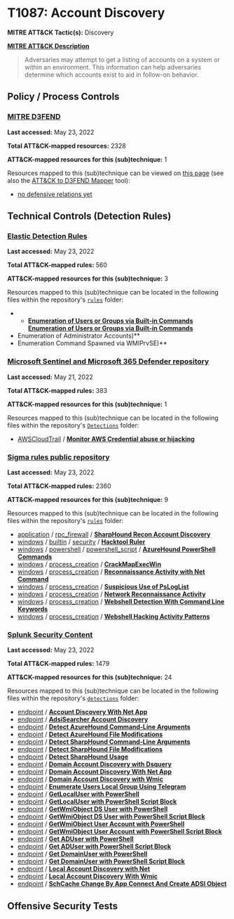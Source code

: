 # T1087: Account Discovery
**MITRE ATT&CK Tactic(s):** Discovery

**[MITRE ATT&CK Description](https://attack.mitre.org/techniques/T1087)**
<blockquote>Adversaries may attempt to get a listing of accounts on a system or within an environment. This information can help adversaries determine which accounts exist to aid in follow-on behavior.</blockquote>

## Policy / Process Controls
### [MITRE D3FEND](https://d3fend.mitre.org/)
**Last accessed:** May 23, 2022

**Total ATT&CK-mapped resources:** 2328

**ATT&CK-mapped resources for this (sub)technique:** 1

Resources mapped to this (sub)technique can be viewed on [this page](https://d3fend.mitre.org/) (see also the [ATT&CK to D3FEND Mapper](https://d3fend.mitre.org/tools/attack-mapper) tool):

* [no defensive relations yet](https://d3fend.mitre.org/technique/d3f:nodefensiverelationsyet)

## Technical Controls (Detection Rules)
### [Elastic Detection Rules](https://github.com/elastic/detection-rules)
**Last accessed:** May 23, 2022

**Total ATT&CK-mapped rules:** 560

**ATT&CK-mapped resources for this (sub)technique:** 3

Resources mapped to this (sub)technique can be located in the following files within the repository's <code>[rules](https://github.com/elastic/detection-rules/tree/main/rules)</code> folder:

* * **[Enumeration of Users or Groups via Built-in Commands](https://github.com/elastic/detection-rules/blob/main/rules/macos/discovery_users_domain_built_in_commands.toml)**
**[Enumeration of Users or Groups via Built-in Commands](https://github.com/elastic/detection-rules/blob/main/rules/macos/discovery_users_domain_built_in_commands.toml)**
* Enumeration of Administrator Accounts)**
* Enumeration Command Spawned via WMIPrvSE)**

### [Microsoft Sentinel and Microsoft 365 Defender repository](https://github.com/Azure/Azure-Sentinel)
**Last accessed:** May 21, 2022

**Total ATT&CK-mapped rules:** 383

**ATT&CK-mapped resources for this (sub)technique:** 1

Resources mapped to this (sub)technique can be located in the following files within the repository's <code>[Detections](https://github.com/Azure/Azure-Sentinel/tree/master/Detections)</code> folder:

* [AWSCloudTrail](https://github.com/Azure/Azure-Sentinel/tree/master/Detections/AWSCloudTrail/) / **[Monitor AWS Credential abuse or hijacking](https://github.com/Azure/Azure-Sentinel/blob/master/Detections/AWSCloudTrail/AWS_CredentialHijack.yaml)**

### [Sigma rules public repository](https://github.com/SigmaHQ/sigma)
**Last accessed:** May 23, 2022

**Total ATT&CK-mapped rules:** 2360

**ATT&CK-mapped resources for this (sub)technique:** 9

Resources mapped to this (sub)technique can be located in the following files within the repository's <code>[rules](https://github.com/SigmaHQ/sigma/tree/master/rules)</code> folder:

* [application](https://github.com/SigmaHQ/sigma/tree/master/rules/application/) / [rpc_firewall](https://github.com/SigmaHQ/sigma/tree/master/rules/application/rpc_firewall/) / **[SharpHound Recon Account Discovery](https://github.com/SigmaHQ/sigma/blob/master/rules/application/rpc_firewall/rpc_firewall_sharphound_recon_account.yml)**
* [windows](https://github.com/SigmaHQ/sigma/tree/master/rules/windows/) / [builtin](https://github.com/SigmaHQ/sigma/tree/master/rules/windows/builtin/) / [security](https://github.com/SigmaHQ/sigma/tree/master/rules/windows/builtin/security/) / **[Hacktool Ruler](https://github.com/SigmaHQ/sigma/blob/master/rules/windows/builtin/security/win_alert_ruler.yml)**
* [windows](https://github.com/SigmaHQ/sigma/tree/master/rules/windows/) / [powershell](https://github.com/SigmaHQ/sigma/tree/master/rules/windows/powershell/) / [powershell_script](https://github.com/SigmaHQ/sigma/tree/master/rules/windows/powershell/powershell_script/) / **[AzureHound PowerShell Commands](https://github.com/SigmaHQ/sigma/blob/master/rules/windows/powershell/powershell_script/posh_ps_azurehound_commands.yml)**
* [windows](https://github.com/SigmaHQ/sigma/tree/master/rules/windows/) / [process_creation](https://github.com/SigmaHQ/sigma/tree/master/rules/windows/process_creation/) / **[CrackMapExecWin](https://github.com/SigmaHQ/sigma/blob/master/rules/windows/process_creation/proc_creation_win_apt_dragonfly.yml)**
* [windows](https://github.com/SigmaHQ/sigma/tree/master/rules/windows/) / [process_creation](https://github.com/SigmaHQ/sigma/tree/master/rules/windows/process_creation/) / **[Reconnaissance Activity with Net Command](https://github.com/SigmaHQ/sigma/blob/master/rules/windows/process_creation/proc_creation_win_susp_commands_recon_activity.yml)**
* [windows](https://github.com/SigmaHQ/sigma/tree/master/rules/windows/) / [process_creation](https://github.com/SigmaHQ/sigma/tree/master/rules/windows/process_creation/) / **[Suspicious Use of PsLogList](https://github.com/SigmaHQ/sigma/blob/master/rules/windows/process_creation/proc_creation_win_susp_psloglist.yml)**
* [windows](https://github.com/SigmaHQ/sigma/tree/master/rules/windows/) / [process_creation](https://github.com/SigmaHQ/sigma/tree/master/rules/windows/process_creation/) / **[Network Reconnaissance Activity](https://github.com/SigmaHQ/sigma/blob/master/rules/windows/process_creation/proc_creation_win_susp_recon_net_activity.yml)**
* [windows](https://github.com/SigmaHQ/sigma/tree/master/rules/windows/) / [process_creation](https://github.com/SigmaHQ/sigma/tree/master/rules/windows/process_creation/) / **[Webshell Detection With Command Line Keywords](https://github.com/SigmaHQ/sigma/blob/master/rules/windows/process_creation/proc_creation_win_webshell_detection.yml)**
* [windows](https://github.com/SigmaHQ/sigma/tree/master/rules/windows/) / [process_creation](https://github.com/SigmaHQ/sigma/tree/master/rules/windows/process_creation/) / **[Webshell Hacking Activity Patterns](https://github.com/SigmaHQ/sigma/blob/master/rules/windows/process_creation/proc_creation_win_webshell_hacking.yml)**

### [Splunk Security Content](https://github.com/splunk/security_content)
**Last accessed:** May 23, 2022

**Total ATT&CK-mapped rules:** 1479

**ATT&CK-mapped resources for this (sub)technique:** 24

Resources mapped to this (sub)technique can be located in the following files within the repository's <code>[detections](https://github.com/splunk/security_content/tree/develop/detections)</code> folder:

* [endpoint](https://github.com/splunk/security_content/tree/develop/detections/endpoint/) / **[Account Discovery With Net App](https://github.com/splunk/security_content/blob/develop/detections/endpoint/account_discovery_with_net_app.yml)**
* [endpoint](https://github.com/splunk/security_content/tree/develop/detections/endpoint/) / **[AdsiSearcher Account Discovery](https://github.com/splunk/security_content/blob/develop/detections/endpoint/adsisearcher_account_discovery.yml)**
* [endpoint](https://github.com/splunk/security_content/tree/develop/detections/endpoint/) / **[Detect AzureHound Command-Line Arguments](https://github.com/splunk/security_content/blob/develop/detections/endpoint/detect_azurehound_command_line_arguments.yml)**
* [endpoint](https://github.com/splunk/security_content/tree/develop/detections/endpoint/) / **[Detect AzureHound File Modifications](https://github.com/splunk/security_content/blob/develop/detections/endpoint/detect_azurehound_file_modifications.yml)**
* [endpoint](https://github.com/splunk/security_content/tree/develop/detections/endpoint/) / **[Detect SharpHound Command-Line Arguments](https://github.com/splunk/security_content/blob/develop/detections/endpoint/detect_sharphound_command_line_arguments.yml)**
* [endpoint](https://github.com/splunk/security_content/tree/develop/detections/endpoint/) / **[Detect SharpHound File Modifications](https://github.com/splunk/security_content/blob/develop/detections/endpoint/detect_sharphound_file_modifications.yml)**
* [endpoint](https://github.com/splunk/security_content/tree/develop/detections/endpoint/) / **[Detect SharpHound Usage](https://github.com/splunk/security_content/blob/develop/detections/endpoint/detect_sharphound_usage.yml)**
* [endpoint](https://github.com/splunk/security_content/tree/develop/detections/endpoint/) / **[Domain Account Discovery with Dsquery](https://github.com/splunk/security_content/blob/develop/detections/endpoint/domain_account_discovery_with_dsquery.yml)**
* [endpoint](https://github.com/splunk/security_content/tree/develop/detections/endpoint/) / **[Domain Account Discovery With Net App](https://github.com/splunk/security_content/blob/develop/detections/endpoint/domain_account_discovery_with_net_app.yml)**
* [endpoint](https://github.com/splunk/security_content/tree/develop/detections/endpoint/) / **[Domain Account Discovery with Wmic](https://github.com/splunk/security_content/blob/develop/detections/endpoint/domain_account_discovery_with_wmic.yml)**
* [endpoint](https://github.com/splunk/security_content/tree/develop/detections/endpoint/) / **[Enumerate Users Local Group Using Telegram](https://github.com/splunk/security_content/blob/develop/detections/endpoint/enumerate_users_local_group_using_telegram.yml)**
* [endpoint](https://github.com/splunk/security_content/tree/develop/detections/endpoint/) / **[GetLocalUser with PowerShell](https://github.com/splunk/security_content/blob/develop/detections/endpoint/getlocaluser_with_powershell.yml)**
* [endpoint](https://github.com/splunk/security_content/tree/develop/detections/endpoint/) / **[GetLocalUser with PowerShell Script Block](https://github.com/splunk/security_content/blob/develop/detections/endpoint/getlocaluser_with_powershell_script_block.yml)**
* [endpoint](https://github.com/splunk/security_content/tree/develop/detections/endpoint/) / **[GetWmiObject DS User with PowerShell](https://github.com/splunk/security_content/blob/develop/detections/endpoint/getwmiobject_ds_user_with_powershell.yml)**
* [endpoint](https://github.com/splunk/security_content/tree/develop/detections/endpoint/) / **[GetWmiObject DS User with PowerShell Script Block](https://github.com/splunk/security_content/blob/develop/detections/endpoint/getwmiobject_ds_user_with_powershell_script_block.yml)**
* [endpoint](https://github.com/splunk/security_content/tree/develop/detections/endpoint/) / **[GetWmiObject User Account with PowerShell](https://github.com/splunk/security_content/blob/develop/detections/endpoint/getwmiobject_user_account_with_powershell.yml)**
* [endpoint](https://github.com/splunk/security_content/tree/develop/detections/endpoint/) / **[GetWmiObject User Account with PowerShell Script Block](https://github.com/splunk/security_content/blob/develop/detections/endpoint/getwmiobject_user_account_with_powershell_script_block.yml)**
* [endpoint](https://github.com/splunk/security_content/tree/develop/detections/endpoint/) / **[Get ADUser with PowerShell](https://github.com/splunk/security_content/blob/develop/detections/endpoint/get_aduser_with_powershell.yml)**
* [endpoint](https://github.com/splunk/security_content/tree/develop/detections/endpoint/) / **[Get ADUser with PowerShell Script Block](https://github.com/splunk/security_content/blob/develop/detections/endpoint/get_aduser_with_powershell_script_block.yml)**
* [endpoint](https://github.com/splunk/security_content/tree/develop/detections/endpoint/) / **[Get DomainUser with PowerShell](https://github.com/splunk/security_content/blob/develop/detections/endpoint/get_domainuser_with_powershell.yml)**
* [endpoint](https://github.com/splunk/security_content/tree/develop/detections/endpoint/) / **[Get DomainUser with PowerShell Script Block](https://github.com/splunk/security_content/blob/develop/detections/endpoint/get_domainuser_with_powershell_script_block.yml)**
* [endpoint](https://github.com/splunk/security_content/tree/develop/detections/endpoint/) / **[Local Account Discovery with Net](https://github.com/splunk/security_content/blob/develop/detections/endpoint/local_account_discovery_with_net.yml)**
* [endpoint](https://github.com/splunk/security_content/tree/develop/detections/endpoint/) / **[Local Account Discovery With Wmic](https://github.com/splunk/security_content/blob/develop/detections/endpoint/local_account_discovery_with_wmic.yml)**
* [endpoint](https://github.com/splunk/security_content/tree/develop/detections/endpoint/) / **[SchCache Change By App Connect And Create ADSI Object](https://github.com/splunk/security_content/blob/develop/detections/endpoint/schcache_change_by_app_connect_and_create_adsi_object.yml)**


## Offensive Security Tests
